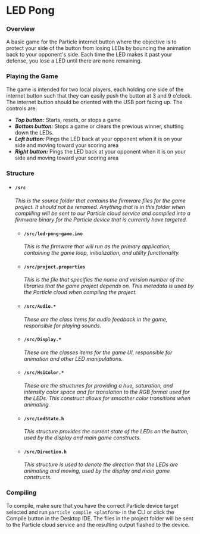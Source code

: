# LED Pong #

### Overview ###
A basic game for the Particle internet button where the objective is to protect your side of the button from losing LEDs by bouncing the animation back to your opponent's side.  Each time the LED makes it past your defense, you lose a LED until there are none remaining.  

### Playing the Game ###

The game is intended for two local players, each holding one side of the internet button such that they can easily push the button at 3 and 9 o'clock.  The internet button should be oriented with the USB port facing up.  The controls are:

- _**Top button:**_ Starts, resets, or stops a game
- _**Bottom button:**_ Stops a game or clears the previous winner, shutting down the LEDs.
- _**Left button:**_ Pings the LED back at your opponent when it is on your side and moving toward your scoring area
- _**Right button:**_ Pings the LED back at your opponent when it is on your side and moving toward your scoring area  

### Structure ###
* #### ```/src```
  _This is the source folder that contains the firmware files for the game project. It should *not* be renamed.
Anything that is in this folder when compliling will be sent to our Particle cloud service and compiled into a firmware binary for the Particle device that is currently have targeted._

    - #### ```/src/led-pong-game.ino```
      _This is the firmware that will run as the primary application, containing the game loop, initialization, and utility functionality._

    - #### ```/src/project.properties```  
      _This is the file that specifies the name and version number of the libraries that the game project depends on. This metadata is used by the Particle cloud when compiling the project._

    - #### ```/src/Audio.*```
      _These are the class items for audio feedback in the game, responsible for playing sounds._

    - #### ```/src/Display.*```
      _These are the classes items for the game UI, responsible for animation and other LED manipulations._

    - #### ```/src/HsiColor.*```
      _These are the structures for providing a hue, saturation, and intensity color space and for translation to the RGB format used for the LEDs.  This construct allows for smoother color transitions when animating._

    - #### ```/src/LedState.h```
      _This structure provides the current state of the LEDs on the button, used by the display and main game constructs._

    - #### ```/src/Direction.h```
      _This structure is used to denote the direction that the LEDs are animating and moving, used by the display and main game constructs._

### Compiling ###

To compile, make sure that you have the correct Particle device target selected and run `particle compile <platform>` in the CLI or click the Compile button in the Desktop IDE. The files in the project folder will be sent to the Particle cloud service and the resulting output flashed to the device.
